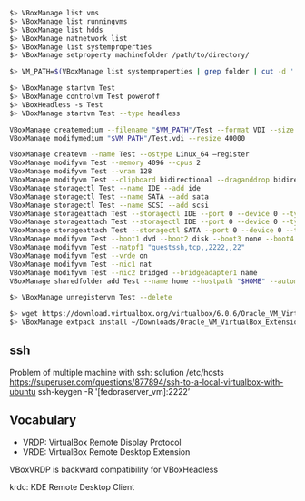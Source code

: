 ``` bash
$> VBoxManage list vms
$> VBoxManage list runningvms
$> VBoxManage list hdds
$> VBoxManage natnetwork list
$> VBoxManage list systemproperties
$> VBoxManage setproperty machinefolder /path/to/directory/
```

``` bash
$> VM_PATH=$(VBoxManage list systemproperties | grep folder | cut -d ':' -f 2 | sed 's/^\s*//')
```

``` bash
$> VBoxManage startvm Test
$> VBoxManage controlvm Test poweroff
$> VBoxHeadless -s Test
$> VBoxManage startvm Test --type headless
```

``` bash
VBoxManage createmedium --filename "$VM_PATH"/Test --format VDI --size 30000
VBoxManage modifymedium "$VM_PATH"/Test.vdi --resize 40000
```

``` bash
VBoxManage createvm --name Test --ostype Linux_64 —register
VBoxManage modifyvm Test --memory 4096 --cpus 2
VBoxManage modifyvm Test --vram 128
VBoxManage modifyvm Test --clipboard bidirectional --draganddrop bidirectional
VBoxManage storagectl Test --name IDE --add ide
VBoxManage storagectl Test --name SATA --add sata
VBoxManage storagectl Test --name SCSI --add scsi
VBoxManage storageattach Test --storagectl IDE --port 0 --device 0 --type dvddrive --medium ~/Downloads/gparted-live-0.33.0-1-i686.iso
VBoxManage storageattach Test --storagectl IDE --port 0 --device 0 --type dvddrive --medium none
VBoxManage storageattach Test --storagectl SATA --port 0 --device 0 --type hdd --medium "$VM_PATH"/Test.vdi
VBoxManage modifyvm Test --boot1 dvd --boot2 disk --boot3 none --boot4 none
VBoxManage modifyvm Test --natpf1 "guestssh,tcp,,2222,,22"
VBoxManage modifyvm Test --vrde on
VBoxManage modifyvm Test --nic1 nat
VBoxManage modifyvm Test --nic2 bridged --bridgeadapter1 name
VBoxManage sharedfolder add Test --name home --hostpath "$HOME" --automount
```

``` bash
$> VBoxManage unregistervm Test --delete
```

``` bash
$> wget https://download.virtualbox.org/virtualbox/6.0.6/Oracle_VM_VirtualBox_Extension_Pack-6.0.6.vbox-extpack
$> VBoxManage extpack install ~/Downloads/Oracle_VM_VirtualBox_Extension_Pack-6.0.6.vbox-extpack
```

## ssh

Problem of multiple machine with ssh: solution /etc/hosts
https://superuser.com/questions/877894/ssh-to-a-local-virtualbox-with-ubuntu
ssh-keygen -R '[fedoraserver_vm]:2222’

## Vocabulary

- VRDP: VirtualBox Remote Display Protocol
- VRDE: VirtualBox Remote Desktop Extension

VBoxVRDP is backward compatibility for VBoxHeadless

krdc: KDE Remote Desktop Client
